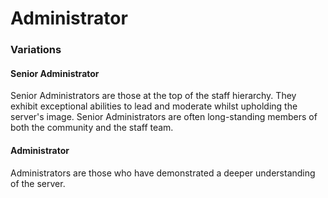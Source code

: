 # Administrator

### Variations
#### Senior Administrator
Senior Administrators are those at the top of the staff hierarchy. They exhibit exceptional abilities to lead and moderate whilst upholding the server's image. Senior Administrators are often long-standing members of both the community and the staff team.
#### Administrator
Administrators are those who have demonstrated a deeper understanding of the server.